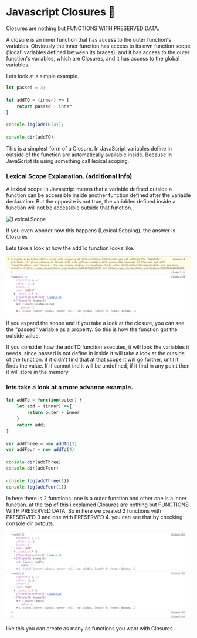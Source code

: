 # Javascript Closures :small_red_triangle_down:

Closures are nothing but FUNCTIONS WITH PRESERVED DATA.

A closure is an inner function that has access to the outer function's variables.  Obviously the inner function has access to its own function scope ('local' variables defined between its braces),  and it has access to the outer function's variables, which are Closures, and it has access to the global variables.

Lets look at a simple example.

```javascript
let passed = 3;

let addTO = (inner) => {
    return passed + inner
}

console.log(addTO(4));

console.dir(addTO);

```

This is a simplest form of a Closure. In JavaScript variables define in outside of the function are automatically available inside. Because in JavaScript its using something call lexical scoping. 


### Lexical Scope Explanation. (additional Info)

A lexical scope in Javascript means that a variable defined outside a function can be accessible inside another function defined after the variable declaration. But the opposite is not true, the variables defined inside a function will not be accessible outside that function.

![Lexical Scope](https://curriculum-content.s3.amazonaws.com/web-development/js/principles/lexical-scoping-readme/lexical_scope.png)


If you even wonder how this happens (Lexical Scoping), the answer is Closures 

Lets take a look at how the addTo function looks like.


![output in cmd](https://github.com/lakith/Javascript-Closures/blob/master/images/Capture.PNG?raw=true )
 

if you expand the scope and if you take a look at the closure, you can see the "passed" variable as a property. So this is how the function got the outside value.


If you consider how the addTO function executes, it will look the variables it needs. since passed is not define in inside it will take a look at the outside of the function. if it didn't find that at that scope it will go further, until it finds the value.
If if cannot ind it will be undefined, if it find in any point then it will store in the memory.


### lets take a look at a more advance example. 

```javascript
let addTo = function(outer) {
    let add = (inner) =>{
        return outer + inner
    }
    return add;
}

var addThree = new addTo(3)
var addFour = new addTo(4)

console.dir(addThree)
console.dir(addFour)

console.log(addThree(1))
console.log(addFour(1))
```

In here there is 2 functions. one is a outer function and other one is a inner function. at the top of this i explained Closures are nothing but FUNCTIONS WITH PRESERVED DATA. So in here we created 2 functions with PRESERVED 3 and one with PRESERVED 4. you can see that by checking console.dir outputs. 

![output in cmd](https://github.com/lakith/Javascript-Closures/blob/master/images/Capture2.PNG?raw=true )

like this you can create as many as functions you want with Closures
